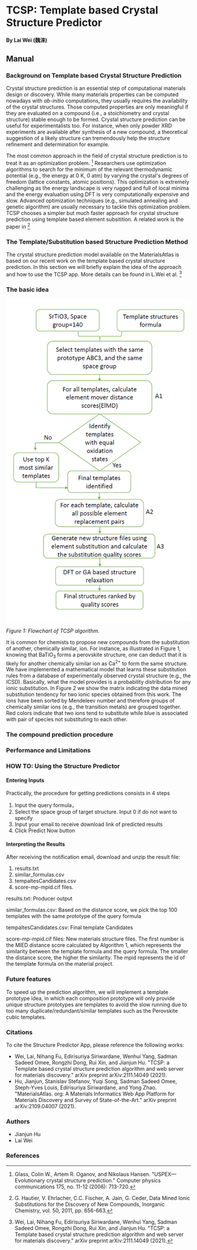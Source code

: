 # TCSP: Template based Crystal Structure Predictor
#### By Lai Wei (魏涞)

## Manual

### Background on Template based Crystal Structure Prediction

Crystal structure prediction is an essential step of computational materials design or discovery. While many materials properties can be computed nowadays with _ab-initio_ computations, they usually requires the availability of the crystal structures. Those computed properties are only meaningful if they are evaluated on a compound (i.e., a stoichiometry and crystal structure) stable enough to be formed. Crystal structure prediction can be useful for experimentalists too.
For instance, when only powder XRD experiments are available after synthesis of a new compound, a theoretical suggestion of a likely structure can tremendously help the structure refinement and determination for example.

The most common approach in the field of crystal structure prediction is to treat it as an optimization problem. [^2]
Researchers use optimization algorithms to search for the minimum of the relevant thermodynamic potential (e.g., the energy at 0 K, 0 atm) by varying the crystal's degrees of freedom (lattice constants, atomic positions). This optimization is extremely challenging as the energy landscape is very rugged and full of local minima and the energy evaluation using DFT is very computationally expensive and slow. Advanced optimization techniques (e.g., simulated annealing and genetic algorithm) are usually necessary to tackle this optimization problem. TCSP chooses a simpler but much faster approach for crystal structure prediction using template based element subsitition. A related work is the paper in [^3]

### The Template/Substitution based Structure Prediction Method

The crystal structure prediction model available on the MaterialsAtlas is based on our recent work on the template based crystal structure prediction.
In this section we will briefly explain the idea of the approach and how to use the TCSP app.
More details can be found in L.Wei et al. [^1]

### The basic idea

![TCSP_flowchart](img/TCSP_flowchart.png)

_Figure 1: Flowchart of TCSP algorithm._

It is common for chemists to propose new compounds from the substitution of
another, chemically similar, ion.
For instance, as illustrated in Figure 1, knowing that BaTiO<sub>3</sub> forms a perovskite structure,
one can deduct that it is likely for another chemically similar ion as Ca<sup>2+</sup> to form the same structure.
We have
implemented a mathematical model that learns these substitution rules from a database of experimentally
observed crystal structure (e.g., the ICSD).
Basically, what the model provides is a probability
distribution for any ionic substitution.
In Figure 2 we show the matrix indicating the data mined
substitution tendency for two ionic species obtained from this work.
The ions have been sorted by Mendeleev number and therefore groups of chemically similar ions (e.g., the transition metals) are grouped together.
Red colors indicate that two ions
tend to substitute while blue is associated with pair of species not substituting to each other.


<!-- ![ionic substitution correlations](img/structure-predictor/ions-correlation.png)
_Figure 2: Data mined tendency for ionic substitutions.
Red indicates high substitution tendency.
Blue indicates that the tow ions tend to not substitute._ -->

### The compound prediction procedure


<!-- The product of our data mining approach is a probability function indicating how likely is a specific set of ionic substitutions.
The model we used was inspired by previous work in the field of machine translation.
In this field, it is the probability for a word in one language to be able to be substituted by a word in another language.
In our case, we substitute ions rather than words.
After we built this probability function, from a database of experimental data (here the ICSD), we can perform compound predictions.
Figure 3 illustrates the procedure for 4 ions (but this can be generalized to any number of species).
Targeting a specific combination of 4 ions (e.g., Ba<sup>2+</sup>, Fe<sup>3+</sup>, La<sup>3+</sup>, O<sup>2-</sup> ), we look for any substitution from known compounds (in the ICSD) that have a high enough probability to be likely to form a new stable compound.
If the substitution is higher than a certain threshold we keep it as a possible candidate, otherwise we discard it and go to the next ICSD compound.
There is also a check to make sure we do not form duplicate structures and only predict charge balanced compounds. -->


### Performance and Limitations

### HOW TO: Using the Structure Predictor

#### Entering Inputs

Practically, the procedure for getting predictions consists in 4 steps

1. Input the query formula， 
2. Select the space group of target structure. Input 0 if do not want to specify
3. Input your email to receive download link of predicted results
4. Click Predict Now button


#### Interpreting the Results

After receiving the notification email, download and unzip the result file:

1. results.txt
2. similar_formulas.csv
3. tempaltesCandidates.csv
4. score-mp-mpid.cif files.

results.txt: Producer output

similar_formulas.csv: Based on the distance score, we pick the top 100 templates with the same prototype of the query formula

tempaltesCandidates.csv: Final template Candidates

score-mp-mpid.cif files: New materials structure files. The first number is the MlED distance score calculated by Algorithm 1, which represents the similarity between the template formula and the query formula. The smaller the distance score, the higher the similarity. The mpid represents the id of the template formula on the material project.


<!-- The results pages provides a set of structure id's corresponding to the candidate structures.
A link is provided for each structure id, which provides structure visualization, lattice vectors, atomic positions, and simulated x-ray spectra.
Cif and POSCAR files for each candidate can be downloaded.
Typically, the candidates need to be tested for stability against each other (seeing what is the lowest energy structure amongst the candidates at a given composition) but also against other phases known in nature.
For instance, if a AB compound is proposed and its energy is higher than a combination of half A<sub>2</sub>B and half AB<sub>2</sub>.
This stability analysis can be performed using the convex hull construction that will effectively test the stability of the phases against each other and come with a set of stable phases that are on the hull.
Figure 4 shows a convex hull (in green) for an A-B system.
Blue points indicate phases that are not on the hull and therefore unstable and red points indicate stable phases.
For instance, the construction shows directly that the phase γ at AB will decompose into α<sub>1</sub> and β<sub>2</sub>.

![convex hull example](img/structure-predictor/convex-hull.png)
_Figure 4: An example of the convex hull construction._

More information about phase stability and convex hull can be obtained in the [phase diagram app manual](phase-diagram.md).

Please note that we only presented an approach for building zero K, zero pressure phase diagrams.
It is possible to use the candidates proposed by the model to perform more advanced stability studies for instance at finite temperature.
This is more expensive computationally though as the different entropy components (configuration, vibration, etc...) need to be taken into account.

Finally, as we present a usage of our candidates for computations, an experimentalist can also use these candidates to test different structures versus a powder diffraction pattern. -->

### Future features

To speed up the prediction algorithm, we will implement a template prototype idea, in which each composition prototype will only provide unique structure prototypes are templates to avoid the slow running due to too many duplicate/redundant/similar templates such as the Perovskite cubic templates.

<!-- In the future, we want to give the user the option to perform substitution of several ions for one ion in a starting structure.
For instance, if one is interested in ternary oxychlorides (M, O<sup>2-</sup>, Cl<sup>1-</sup>) there will be only few ternary compounds that will be good candidates for a substitution generating oxychlorides (e.g., oxybromides).
A strategy to increase the pool of possible structure is to allow substitution of one ion by O<sup>2-</sup> and Cl<sup>-</sup>.
For instance, we would start with an oxide and substitute the O<sup>2-</sup> by a mixture of O<sup>2-</sup> and Cl<sup>-</sup>.
The amount of O and Cl will be set to achieve charge balance and a simple model (electrostatics or other) could be used to pick an ordering of the two substituted species.

The only data mined model accessible now is the substitution predictor.
We have developed another model based on correlations between crystal structures at different compositions.[^3][^4] We plan to give access to this model in the future.
The two models are complimentary: the model based on correlations between structure is more efficient in data rich regions (e.g., ternary oxides) while the ionic substitution model is more efficient in data sparse regions (e.g., quaternaries). -->

### Citations

To cite the Structure Predictor App, please reference the following works:

- Wei, Lai, Nihang Fu, Edirisuriya Siriwardane, Wenhui Yang, Sadman Sadeed Omee, Rongzhi Dong, Rui Xin, and Jianjun Hu. "TCSP: a Template based crystal structure prediction algorithm and web server for materials discovery." arXiv preprint arXiv:2111.14049 (2021).
- Hu, Jianjun, Stanislav Stefanov, Yuqi Song, Sadman Sadeed Omee, Steph-Yves Louis, Edirisuriya Siriwardane, and Yong Zhao. "MaterialsAtlas. org: A Materials Informatics Web App Platform for Materials Discovery and Survey of State-of-the-Art." arXiv preprint arXiv:2109.04007 (2021).


### Authors
- Jianjun Hu
- Lai Wei


### References
[^1]: Wei, Lai, Nihang Fu, Edirisuriya Siriwardane, Wenhui Yang, Sadman Sadeed Omee, Rongzhi Dong, Rui Xin, and Jianjun Hu. "TCSP: a Template based crystal structure prediction algorithm and web server for materials discovery." arXiv preprint arXiv:2111.14049 (2021).

[^2]: Glass, Colin W., Artem R. Oganov, and Nikolaus Hansen. "USPEX—Evolutionary crystal structure prediction." Computer physics communications 175, no. 11-12 (2006): 713-720.

[^3]: G. Hautier, V. Ehrlacher, C.C. Fischer, A. Jain, G. Ceder, Data Mined Ionic Substitutions for the Discovery of New Compounds, Inorganic Chemistry, vol. 50, 2011, pp. 656-663.
